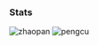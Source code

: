 ### Stats


![zhaopan](http://pengcu.tk:8070/api?user=zhaopan)
![pengcu](http://pengcu.tk:8070/api?user=pengcu)
